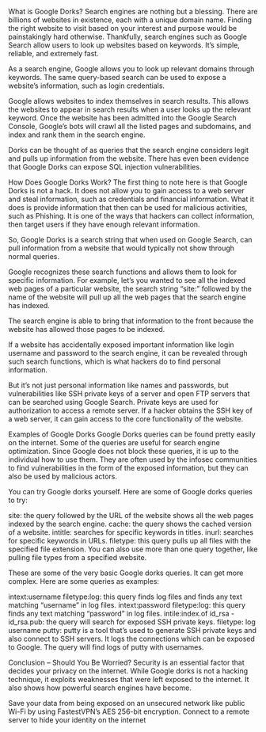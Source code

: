 What is Google Dorks?
Search engines are nothing but a blessing. There are billions of websites in existence, each with a unique domain name. Finding the right website to visit based on your interest and purpose would be painstakingly hard otherwise. Thankfully, search engines such as Google Search allow users to look up websites based on keywords. It’s simple, reliable, and extremely fast.

As a search engine, Google allows you to look up relevant domains through keywords. The same query-based search can be used to expose a website’s information, such as login credentials.

Google allows websites to index themselves in search results. This allows the websites to appear in search results when a user looks up the relevant keyword. Once the website has been admitted into the Google Search Console, Google’s bots will crawl all the listed pages and subdomains, and index and rank them in the search engine.

Dorks can be thought of as queries that the search engine considers legit and pulls up information from the website. There has even been evidence that Google Dorks can expose SQL injection vulnerabilities.

How Does Google Dorks Work?
The first thing to note here is that Google Dorks is not a hack. It does not allow you to gain access to a web server and steal information, such as credentials and financial information. What it does is provide information that then can be used for malicious activities, such as Phishing. It is one of the ways that hackers can collect information, then target users if they have enough relevant information.

So, Google Dorks is a search string that when used on Google Search, can pull information from a website that would typically not show through normal queries.

Google recognizes these search functions and allows them to look for specific information. For example, let’s you wanted to see all the indexed web pages of a particular website, the search string “site:” followed by the name of the website will pull up all the web pages that the search engine has indexed.

The search engine is able to bring that information to the front because the website has allowed those pages to be indexed.

If a website has accidentally exposed important information like login username and password to the search engine, it can be revealed through such search functions, which is what hackers do to find personal information.

But it’s not just personal information like names and passwords, but vulnerabilities like SSH private keys of a server and open FTP servers that can be searched using Google Search. Private keys are used for authorization to access a remote server. If a hacker obtains the SSH key of a web server, it can gain access to the core functionality of the website.

Examples of Google Dorks
Google Dorks queries can be found pretty easily on the internet. Some of the queries are useful for search engine optimization. Since Google does not block these queries, it is up to the individual how to use them. They are often used by the infosec communities to find vulnerabilities in the form of the exposed information, but they can also be used by malicious actors.

You can try Google dorks yourself. Here are some of Google dorks queries to try:

site: the query followed by the URL of the website shows all the web pages indexed by the search engine.
cache: the query shows the cached version of a website.
intitle: searches for specific keywords in titles.
inurl: searches for specific keywords in URLs.
filetype: this query pulls up all files with the specified file extension.
You can also use more than one query together, like pulling file types from a specified website.

These are some of the very basic Google dorks queries. It can get more complex. Here are some queries as examples:

intext:username filetype:log: this query finds log files and finds any text matching “username” in log files.
intext:password filetype:log: this query finds any text matching “password” in log files.
intile:index.of id_rsa -id_rsa.pub: the query will search for exposed SSH private keys.
filetype: log username putty: putty is a tool that’s used to generate SSH private keys and also connect to SSH servers. It logs the connections which can be exposed to Google. The query will find logs of putty with usernames.

Conclusion – Should You Be Worried?
Security is an essential factor that decides your privacy on the internet. While Google dorks is not a hacking technique, it exploits weaknesses that were left exposed to the internet. It also shows how powerful search engines have become.

Save your data from being exposed on an unsecured network like public Wi-Fi by using FastestVPN’s AES 256-bit encryption. Connect to a remote server to hide your identity on the internet

